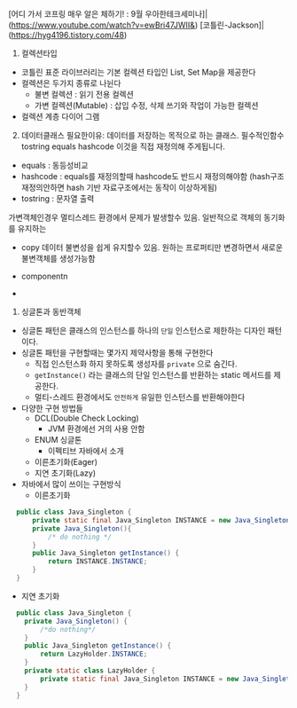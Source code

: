 [어디 가서 코프링 매우 알은 체하기! : 9월 우아한테크세미나]|(https://www.youtube.com/watch?v=ewBri47JWII&)
[코틀린-Jackson]|(https://hyg4196.tistory.com/48)

1. 컬렉션타입
- 코틀린 표준 라이브러리는 기본 컬렉션 타입인 List, Set Map을 제공한다
- 컬렉션은 두가지 종류로 나뉜다
  - 불변 컬렉션 : 읽기 전용 컬렉션
  - 가변 컬렉션(Mutable) : 삽입 수정, 삭제 쓰기와 작업이 가능한 컬렉션
- 컬렉션 계층 다이어 그램


2. 데이터클래스
필요한이유: 데이터를 저장하는 목적으로 하는 클래스. 필수적인함수 tostring equals hashcode 이것을 직접 재정의해 주게됩니다.
  - equals : 동등성비교
  - hashcode : equals를 재정의할때 hashcode도 반드시 재정의해야함 (hash구조 재정의안하면 hash 기반 자료구조에서는 동작이 이상하게됨)
  - tostring : 문자열 출력

가변객체인경우 멀티스레드 환경에서 문제가 발생할수 있음. 일반적으로 객체의 동기화를 유지하는

- copy
  데이터 불변성을 쉽게 유지할수 있음.
  원하는 프로퍼티만 변경하면서 새로운 불변객체를 생성가능함

- componentn
- 

1. 싱글톤과 동반객체
- 싱글톤 패턴은 클래스의 인스턴스를 하나의 `단일` 인스턴스로 제한하는 디자인 패턴이다.
- 싱글톤 패턴을 구현할때는 몇가지 제약사항을 통해 구현한다
  - 직접 인스턴스화 하지 못하도록 생성자를 `private` 으로 숨긴다.
  - `getInstance()` 라는 클래스의 단일 인스턴스를 반환하는 static 메서드를 제공한다.
  - 멀티-스레드 환경에서도 `안전하게` 유일한 인스턴스를 반환해야한다
- 다양한 구현 방법들
  - DCL(Double Check Locking)
    - JVM 환경에선 거의 사용 안함
  - ENUM 싱글톤
    - 이펙티브 자바에서 소개
  - 이른초기화(Eager)
  - 지연 초기화(Lazy)
- 자바에서 많이 쓰이는 구현방식
  - 이른초기화
```java
  public class Java_Singleton {
      private static final Java_Singleton INSTANCE = new Java_Singleton();
      private Java_Singleton(){
          /* do nothing */
      }
      public Java_Singleton getInstance() {
          return INSTANCE.INSTANCE;
      }
  }
```
  - 지연 초기화
```java
  public class Java_Singleton {
    private Java_Singleton() {
        /*do nothing*/
    }
    public Java_Singleton getInstance() {
        return LazyHolder.INSTANCE;   
    }
    private static class LazyHolder {
        private static final Java_Singleton INSTANCE = new Java_Singleton();
    }
  }
```
